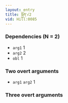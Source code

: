 ```yaml
---
layout: entry
title: སྐྱོན་√2
vid: Hill:0085
---
```

### Dependencies (N = 2)
* `arg1` 1
* `arg2` 2
* `obl` 1


### Two overt arguments
* `arg1` `arg2` 1


### Three overt arguments
